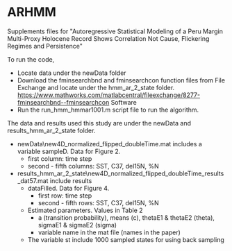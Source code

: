 # ARHMM
Supplements files for "Autoregressive Statistical Modeling of 
a Peru Margin Multi-Proxy Holocene Record Shows Correlation Not Cause, Flickering Regimes and Persistence"

To run the code,
* Locate data under the newData folder
* Download the fminsearchbnd and fminsearchcon function files from File Exchange and locate under the hmm_ar_2_state folder. 
    https://www.mathworks.com/matlabcentral/fileexchange/8277-fminsearchbnd--fminsearchcon Software
* Run the run_hmm_hmmar1001.m script file to run the algorithm. 

The data and results used this study are under the newData and results_hmm_ar_2_state folder.
* newData\new4D_normalized_flipped_doubleTime.mat includes a variable sampleD. Data for Figure 2.
    * first column: time step
    * second - fifth columns: SST, C37, del15N, %N
* results_hmm_ar_2_state\new4D_normalized_flipped_doubleTime_results_dat57.mat include results
    * dataFilled. Data for Figure 4.  
        * first row: time step
        * second - fifth rows: SST, C37, del15N, %N
    * Estimated parameters. Values in Table 2
        * a (transition probability), means (c), thetaE1 & thetaE2 (theta), sigmaE1 & sigmaE2 (sigma) 
        * variable name in the mat file (names in the paper)
    * The variable st include 1000 sampled states for using back sampling
